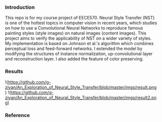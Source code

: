 ### Introduction
This repo is for my course project of EECE570. Neural Style Transfer (NST) is one of the hottest topics in 
computer vision in recent years, which studies on how to use a Convolutional Neural Networks to reproduce 
famous painting styles (style images) on natural images (content images). This project aims to verify the applicability
of NST on a wider variety of styles. My implementation is based on Johnson et al.'s algorithm which combines perceptual loss
and feed-forward networks. I extended the model by modifying the structures of instance normailzaiton, up-convolutional
layer and reconstruction layer. I also added the feature of color preserving. 

### Results
!(https://github.com/g-ziyan/An_Exploration_of_Neural_Style_Transfer/blob/master/imgs/result.png)
!(https://github.com/g-ziyan/An_Exploration_of_Neural_Style_Transfer/blob/master/imgs/result2.png)
### Reference

